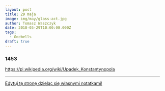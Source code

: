 ```yaml
---
layout: post
title: 29 maja
image: img/may/glass-act.jpg
author: Tomasz Waszczyk
date: 2018-05-29T10:00:00.000Z
tags:
  - Goebells
draft: true
---
```


### 1453

https://pl.wikipedia.org/wiki/Upadek_Konstantynopola

---

<a href="https://github.com/TomaszWaszczyk/historia.waszczyk.com/edit/master/src/content/may-29.md" target="_blank">Edytuj tę stronę dzieląc się własnymi notatkami!</a>
